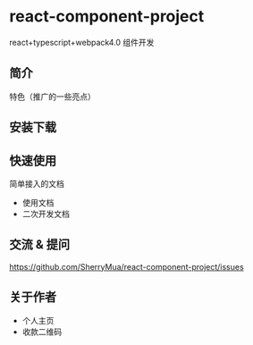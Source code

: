 # react-component-project

react+typescript+webpack4.0 组件开发

## 简介

特色（推广的一些亮点）

## 安装下载

## 快速使用

简单接入的文档

- 使用文档
- 二次开发文档

## 交流 & 提问

https://github.com/SherryMua/react-component-project/issues

## 关于作者

- 个人主页
- 收款二维码

